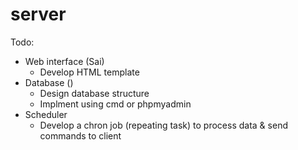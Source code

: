 # server

Todo:
- Web interface (Sai)
  - Develop HTML template
- Database ()
  - Design database structure
  - Implment using cmd or phpmyadmin
- Scheduler
  - Develop a chron job (repeating task) to process data & send commands to client

